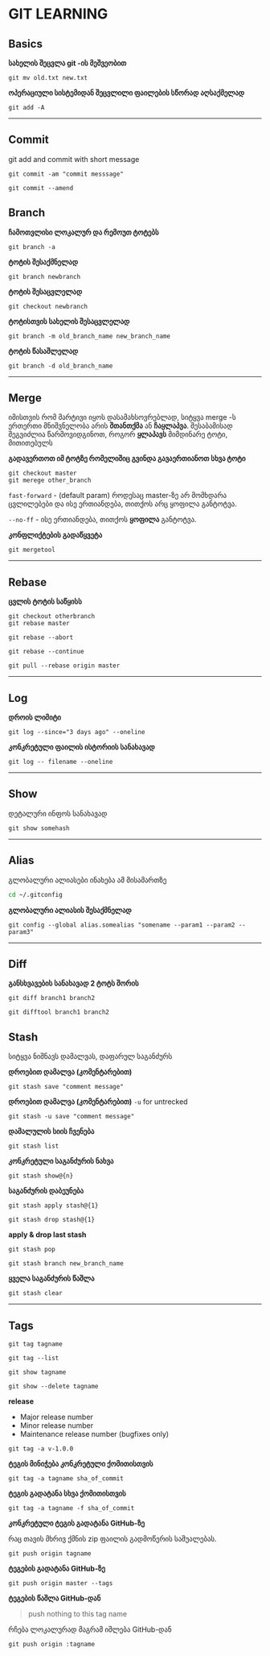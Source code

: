 # GIT LEARNING


## Basics

**სახელის შეცვლა git -ის მეშვეობით**
```git
git mv old.txt new.txt
```

**ოპერაციული სისტემიდან შეცვლილი ფაილების სწორად აღსაქმელად**
```git
git add -A
```
---

## Commit 

git add and commit with short message
```git
git commit -am "commit messsage"
```

```git
git commit --amend
```
## Branch

**ჩამოთვლისი ლოკალურ და რემოუთ ტოტებს**
```git
git branch -a
```

**ტოტის შესაქმნელად**
```git
git branch newbranch
```


**ტოტის შესაცვლელად**
```git
git checkout newbranch
```

**ტოტისთვის სახელის შესაცვლელად**
```git
git branch -m old_branch_name new_branch_name
```

**ტოტის წასაშლელად**
```git
git branch -d old_branch_name
```
---

## Merge

იმისთვის რომ მარტივი იყოს დასამახსოვრებლად, სიტყვა merge -ს ერთერთი მნიშვნელობა არის __შთანთქმა__ ან __ჩაყლაპვა__. შესაბამისად შეგვიძლია წარმოვიდგინოთ, როგორ __ყლაპავს__ მიმდინარე ტოტი, მითითებულს


**გადავერთოთ იმ ტოტზე რომელიშიც გვინდა გავაერთიანოთ სხვა ტოტი**
```git
git checkout master
git merege other_branch 
```

`fast-forward` - (default param) როდესაც master-ზე არ მომხდარა ცვლილებები და ისე ერთიანდება, თითქოს არც ყოფილა განტოტვა.

`--no-ff` - ისე ერთიანდება, თითქოს __ყოფილა__ განტოტვა.

**კონფლიქტების გადაწყვეტა**
```git
git mergetool
```
---
## Rebase
**ცვლის ტოტის საწყისს**
```git
git checkout otherbranch
git rebase master
```

```git
git rebase --abort
```

```git
git rebase --continue
```

```git
git pull --rebase origin master
```
---
## Log 


**დროის ლიმიტი**
```git
git log --since="3 days ago" --oneline
```

**კონკრეტული ფაილის ისტორიის სანახავად**
```git
git log -- filename --oneline
```

---
## Show 
დეტალური ინფოს სანახავად

```git
git show somehash
```

---
## Alias

გლობალური ალიასები ინახება ამ მისამართზე
```bash
cd ~/.gitconfig
```

**გლობალური ალიასის შესაქმნელად**
```git
git config --global alias.somealias "somename --param1 --param2 --param3"
```
---
## Diff
**განსხვავების სანახავად 2 ტოტს შორის**
```git
git diff branch1 branch2
```

```git
git difftool branch1 branch2
```


## Stash
სიტყვა ნიშნავს დამალვას, დაფარულ საგანძურს

**დროებით დამალვა (კომენტარებით)**
```git
git stash save "comment message"
```

**დროებით დამალვა (კომენტარებით)**
`-u` for untrecked
```git
git stash -u save "comment message"
```
**დამალულის სიის ჩვენება**

```git
git stash list
```
**კონკრეტული საგანძურის ნახვა**
```git
git stash show@{n}
```
**საგანძურის დაბეუნება**
```git
git stash apply stash@{1}
```

```git
git stash drop stash@{1}
```

**apply & drop last stash**
```git
git stash pop
```

```git
git stash branch new_branch_name
```

**ყველა საგანძურის წაშლა**
```git
git stash clear
```
---
## Tags

```git
git tag tagname
```

```git
git tag --list
```

```git
git show tagname
```


```git
git show --delete tagname
```

**release** 
- Major release number
- Minor release number
- Maintenance release number (bugfixes only)

```git
git tag -a v-1.0.0
```

**ტეგის მინიჭება კონკრეტული ქომითისთვის**
```git
git tag -a tagname sha_of_commit
```

**ტეგის გადატანა სხვა ქომითისთვის**
```git
git tag -a tagname -f sha_of_commit
```

**კონკრეტული ტეგის გადატანა GitHub-ზე**

რაც თავის მხრივ ქმნის zip ფაილის გადმოწერის საშუალებას.
```git
git push origin tagname
```


**ტეგების გადატანა GitHub-ზე**

```git
git push origin master --tags
```

**ტეგების წაშლა GitHub-დან**

> push nothing to this tag name

რჩება ლოკალურად მაგრამ იშლება GitHub-დან
```git
git push origin :tagname
```